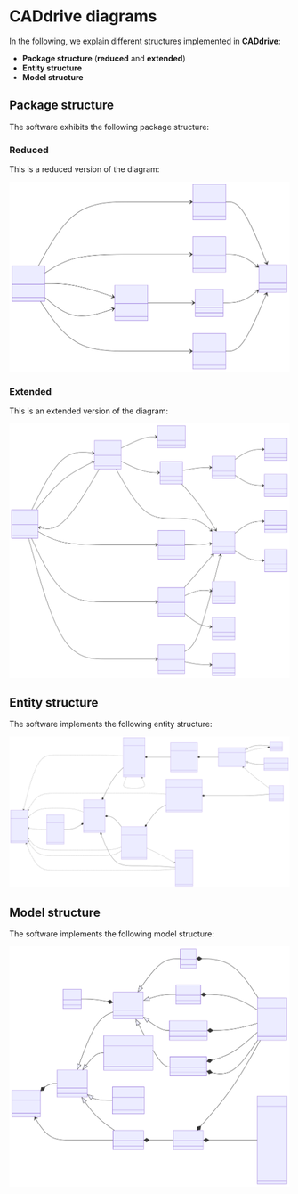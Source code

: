 # CADdrive diagrams

In the following, we explain different structures implemented in **CADdrive**:

- **Package structure** (**reduced** and **extended**)
- **Entity structure**
- **Model structure**

## Package structure

The software exhibits the following package structure:

### Reduced

This is a reduced version of the diagram:

![Modules](../diagrams/packages-reduced.svg)

### Extended

This is an extended version of the diagram:

![Modules](../diagrams/packages-extended.svg)

## Entity structure

The software implements the following entity structure:

![Entities](../diagrams/entities.svg)

## Model structure

The software implements the following model structure:

![Models](../diagrams/ldraw-model.svg)
